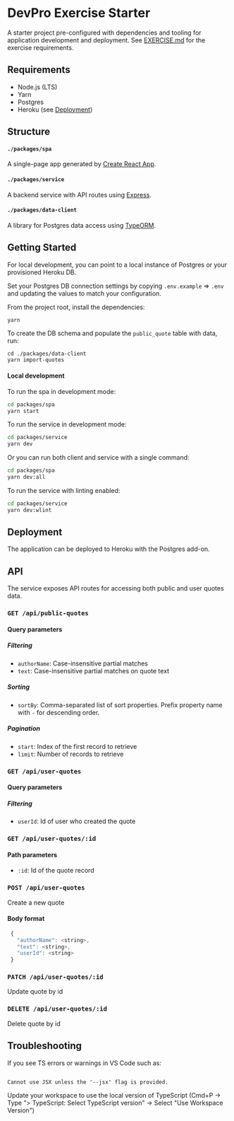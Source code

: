 # DevPro Exercise Starter

A starter project pre-configured with dependencies and tooling for application development and deployment.
See [EXERCISE.md](EXERCISE.md) for the exercise requirements.

## Requirements

- Node.js (LTS)
- Yarn
- Postgres
- Heroku (see [Deployment](README.md#Deployment))

## Structure

#### `./packages/spa`

A single-page app generated by [Create React App](https://reactjs.org/docs/create-a-new-react-app.html).

#### `./packages/service`

A backend service with API routes using [Express](https://expressjs.com/).

#### `./packages/data-client`

A library for Postgres data access using [TypeORM](https://typeorm.io/#/).

## Getting Started

For local development, you can point to a local instance of Postgres or your provisioned Heroku DB.

Set your Postgres DB connection settings by copying `.env.example` => `.env` and updating the values to match your configuration.

From the project root, install the dependencies:

```bash
yarn
```

To create the DB schema and populate the `public_quote` table with data, run:

```
cd ./packages/data-client
yarn import-quotes
```

#### Local development

To run the spa in development mode:

```bash
cd packages/spa
yarn start
```

To run the service in development mode:

```bash
cd packages/service
yarn dev
```

Or you can run both client and service with a single command:

```bash
cd packages/spa
yarn dev:all
```

To run the service with linting enabled:

```bash
cd packages/service
yarn dev:wlint
```

## Deployment

The application can be deployed to Heroku with the Postgres add-on.

## API

The service exposes API routes for accessing both public and user quotes data.

### `GET /api/public-quotes`

#### Query parameters

##### Filtering

- `authorName`: Case-insensitive partial matches
- `text`: Case-insensitive partial matches on quote text

##### Sorting

- `sortBy`: Comma-separated list of sort properties. Prefix property name with `-` for descending order.

##### Pagination

- `start`: Index of the first record to retrieve
- `limit`: Number of records to retrieve

### `GET /api/user-quotes`

#### Query parameters

##### Filtering

- `userId`: Id of user who created the quote

### `GET /api/user-quotes/:id`

#### Path parameters

- `:id`: Id of the quote record

### `POST /api/user-quotes`

Create a new quote

#### Body format

```js
 {
   "authorName": <string>,
   "text": <string>,
   "userId": <string>
 }
```

### `PATCH /api/user-quotes/:id`

Update quote by id

### `DELETE /api/user-quotes/:id`

Delete quote by id

## Troubleshooting

If you see TS errors or warnings in VS Code such as:

```

Cannot use JSX unless the '--jsx' flag is provided.

```

Update your workspace to use the local version of TypeScript (Cmd+P -> Type "> TypeScript: Select TypeScript version" -> Select "Use Workspace Version")
